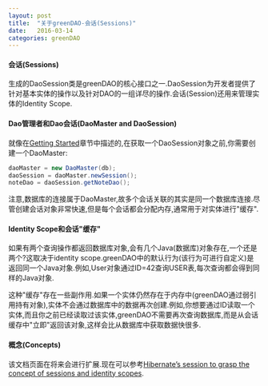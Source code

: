 ```yaml
---
layout: post
title:  "关于greenDAO-会话(Sessions)"
date:   2016-03-14
categories: greenDAO
---
```

#### 会话(Sessions)
生成的DaoSession类是greenDAO的核心接口之一.DaoSession为开发者提供了针对基本实体的操作以及针对DAO的一组详尽的操作.会话(Session)还用来管理实体的Identity Scope.

#### Dao管理者和Dao会话(DaoMaster and DaoSession)
就像在[Getting Started](http://greenrobot.org/greendao/documentation/how-to-get-started/)章节中描述的,在获取一个DaoSession对象之前,你需要创建一个DaoMaster:

```java
daoMaster = new DaoMaster(db);
daoSession = daoMaster.newSession();
noteDao = daoSession.getNoteDao();
```
注意,数据库的连接属于DaoMaster,故多个会话关联的其实是同一个数据库连接.尽管创建会话对象非常快速,但是每个会话都会分配内存,通常用于对实体进行"缓存".

#### Identity Scope和会话"缓存"
如果有两个查询操作都返回数据库对象,会有几个Java(数据库)对象存在,一个还是两个?这取决于identity scope.greenDAO中的默认行为(该行为可进行自定义)是返回同一个Java对象.例如,User对象通过ID=42查询USER表,每次查询都会得到同样的Java对象.

这种"缓存"存在一些副作用.如果一个实体仍然存在于内存中(greenDAO通过弱引用持有对象),实体不会通过数据库中的数据再次创建.例如,你想要通过ID读取一个实体,而且你之前已经读取过该实体,greenDAO不需要再次查询数据库,而是从会话缓存中"立即"返回该对象,这样会比从数据库中获取数据快很多.

#### 概念(Concepts)
该文档页面在将来会进行扩展.现在可以参考[Hibernate’s session to grasp the concept of sessions and identity scopes](http://docs.jboss.org/hibernate/core/3.6/reference/en-US/html/transactions.html#transactions-basics-uow).